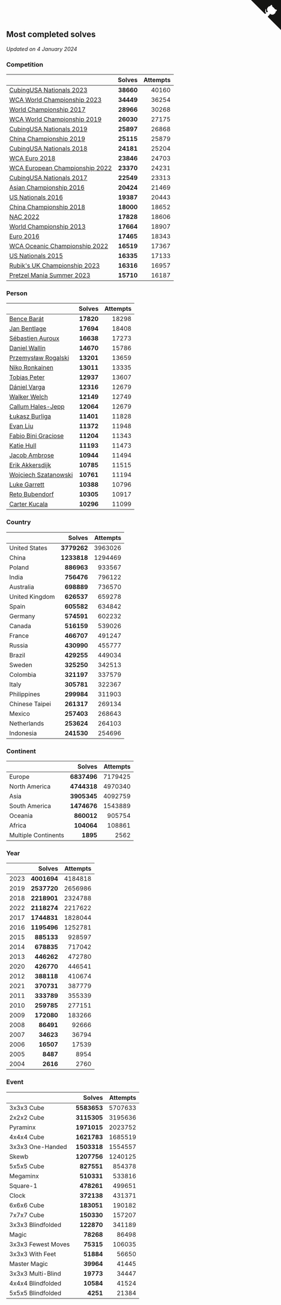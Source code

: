 ## Most completed solves

*Updated on  4 January 2024*


### Competition

|  | Solves | Attempts |
| :--- | ---: | ---: |
| [CubingUSA Nationals 2023](https://www.worldcubeassociation.org/competitions/CubingUSANationals2023) | **38660** | 40160 |
| [WCA World Championship 2023](https://www.worldcubeassociation.org/competitions/WC2023) | **34449** | 36254 |
| [World Championship 2017](https://www.worldcubeassociation.org/competitions/WC2017) | **28966** | 30268 |
| [WCA World Championship 2019](https://www.worldcubeassociation.org/competitions/WC2019) | **26030** | 27175 |
| [CubingUSA Nationals 2019](https://www.worldcubeassociation.org/competitions/CubingUSANationals2019) | **25897** | 26868 |
| [China Championship 2019](https://www.worldcubeassociation.org/competitions/ChinaChampionship2019) | **25115** | 25879 |
| [CubingUSA Nationals 2018](https://www.worldcubeassociation.org/competitions/CubingUSANationals2018) | **24181** | 25204 |
| [WCA Euro 2018](https://www.worldcubeassociation.org/competitions/Euro2018) | **23846** | 24703 |
| [WCA European Championship 2022](https://www.worldcubeassociation.org/competitions/Euro2022) | **23370** | 24231 |
| [CubingUSA Nationals 2017](https://www.worldcubeassociation.org/competitions/CubingUSANationals2017) | **22549** | 23313 |
| [Asian Championship 2016](https://www.worldcubeassociation.org/competitions/AsianChampionship2016) | **20424** | 21469 |
| [US Nationals 2016](https://www.worldcubeassociation.org/competitions/USNationals2016) | **19387** | 20443 |
| [China Championship 2018](https://www.worldcubeassociation.org/competitions/ChinaChampionship2018) | **18000** | 18652 |
| [NAC 2022](https://www.worldcubeassociation.org/competitions/NAC2022) | **17828** | 18606 |
| [World Championship 2013](https://www.worldcubeassociation.org/competitions/WC2013) | **17664** | 18907 |
| [Euro 2016](https://www.worldcubeassociation.org/competitions/Euro2016) | **17465** | 18343 |
| [WCA Oceanic Championship 2022](https://www.worldcubeassociation.org/competitions/OC2022) | **16519** | 17367 |
| [US Nationals 2015](https://www.worldcubeassociation.org/competitions/USNationals2015) | **16335** | 17133 |
| [Rubik's UK Championship 2023](https://www.worldcubeassociation.org/competitions/RubiksUKChampionship2023) | **16316** | 16957 |
| [Pretzel Mania Summer 2023](https://www.worldcubeassociation.org/competitions/PretzelManiaSummer2023) | **15710** | 16187 |

### Person

|  | Solves | Attempts |
| :--- | ---: | ---: |
| [Bence Barát](https://www.worldcubeassociation.org/persons/2008BARA01) | **17820** | 18298 |
| [Jan Bentlage](https://www.worldcubeassociation.org/persons/2010BENT01) | **17694** | 18408 |
| [Sébastien Auroux](https://www.worldcubeassociation.org/persons/2008AURO01) | **16638** | 17273 |
| [Daniel Wallin](https://www.worldcubeassociation.org/persons/2013WALL03) | **14670** | 15786 |
| [Przemysław Rogalski](https://www.worldcubeassociation.org/persons/2013ROGA02) | **13201** | 13659 |
| [Niko Ronkainen](https://www.worldcubeassociation.org/persons/2010RONK01) | **13011** | 13335 |
| [Tobias Peter](https://www.worldcubeassociation.org/persons/2014PETE03) | **12937** | 13607 |
| [Dániel Varga](https://www.worldcubeassociation.org/persons/2008VARG01) | **12316** | 12679 |
| [Walker Welch](https://www.worldcubeassociation.org/persons/2011WELC01) | **12149** | 12749 |
| [Callum Hales-Jepp](https://www.worldcubeassociation.org/persons/2012HALE01) | **12064** | 12679 |
| [Łukasz Burliga](https://www.worldcubeassociation.org/persons/2013BURL01) | **11401** | 11828 |
| [Evan Liu](https://www.worldcubeassociation.org/persons/2009LIUE01) | **11372** | 11948 |
| [Fabio Bini Graciose](https://www.worldcubeassociation.org/persons/2010GRAC02) | **11204** | 11343 |
| [Katie Hull](https://www.worldcubeassociation.org/persons/2010HULL01) | **11193** | 11473 |
| [Jacob Ambrose](https://www.worldcubeassociation.org/persons/2010AMBR01) | **10944** | 11494 |
| [Erik Akkersdijk](https://www.worldcubeassociation.org/persons/2005AKKE01) | **10785** | 11515 |
| [Wojciech Szatanowski](https://www.worldcubeassociation.org/persons/2011SZAT01) | **10761** | 11194 |
| [Luke Garrett](https://www.worldcubeassociation.org/persons/2017GARR05) | **10388** | 10796 |
| [Reto Bubendorf](https://www.worldcubeassociation.org/persons/2012BUBE01) | **10305** | 10917 |
| [Carter Kucala](https://www.worldcubeassociation.org/persons/2015KUCA01) | **10296** | 11099 |

### Country

|  | Solves | Attempts |
| :--- | ---: | ---: |
| United States | **3779262** | 3963026 |
| China | **1233818** | 1294469 |
| Poland | **886963** | 933567 |
| India | **756476** | 796122 |
| Australia | **698889** | 736570 |
| United Kingdom | **626537** | 659278 |
| Spain | **605582** | 634842 |
| Germany | **574591** | 602232 |
| Canada | **516159** | 539026 |
| France | **466707** | 491247 |
| Russia | **430990** | 455777 |
| Brazil | **429255** | 449034 |
| Sweden | **325250** | 342513 |
| Colombia | **321197** | 337579 |
| Italy | **305781** | 322367 |
| Philippines | **299984** | 311903 |
| Chinese Taipei | **261317** | 269134 |
| Mexico | **257403** | 268643 |
| Netherlands | **253624** | 264103 |
| Indonesia | **241530** | 254696 |

### Continent

|  | Solves | Attempts |
| :--- | ---: | ---: |
| Europe | **6837496** | 7179425 |
| North America | **4744318** | 4970340 |
| Asia | **3905345** | 4092759 |
| South America | **1474676** | 1543889 |
| Oceania | **860012** | 905754 |
| Africa | **104064** | 108861 |
| Multiple Continents | **1895** | 2562 |

### Year

|  | Solves | Attempts |
| :--- | ---: | ---: |
| 2023 | **4001694** | 4184818 |
| 2019 | **2537720** | 2656986 |
| 2018 | **2218901** | 2324788 |
| 2022 | **2118274** | 2217622 |
| 2017 | **1744831** | 1828044 |
| 2016 | **1195496** | 1252781 |
| 2015 | **885133** | 928597 |
| 2014 | **678835** | 717042 |
| 2013 | **446262** | 472780 |
| 2020 | **426770** | 446541 |
| 2012 | **388118** | 410674 |
| 2021 | **370731** | 387779 |
| 2011 | **333789** | 355339 |
| 2010 | **259785** | 277151 |
| 2009 | **172080** | 183266 |
| 2008 | **86491** | 92666 |
| 2007 | **34623** | 36794 |
| 2006 | **16507** | 17539 |
| 2005 | **8487** | 8954 |
| 2004 | **2616** | 2760 |

### Event

|  | Solves | Attempts |
| :--- | ---: | ---: |
| 3x3x3 Cube | **5583653** | 5707633 |
| 2x2x2 Cube | **3115305** | 3195636 |
| Pyraminx | **1971015** | 2023752 |
| 4x4x4 Cube | **1621783** | 1685519 |
| 3x3x3 One-Handed | **1503318** | 1554557 |
| Skewb | **1207756** | 1240125 |
| 5x5x5 Cube | **827551** | 854378 |
| Megaminx | **510331** | 533816 |
| Square-1 | **478261** | 499651 |
| Clock | **372138** | 431371 |
| 6x6x6 Cube | **183051** | 190182 |
| 7x7x7 Cube | **150330** | 157207 |
| 3x3x3 Blindfolded | **122870** | 341189 |
| Magic | **78268** | 86498 |
| 3x3x3 Fewest Moves | **75315** | 106035 |
| 3x3x3 With Feet | **51884** | 56650 |
| Master Magic | **39964** | 41445 |
| 3x3x3 Multi-Blind | **19773** | 34447 |
| 4x4x4 Blindfolded | **10584** | 41524 |
| 5x5x5 Blindfolded | **4251** | 21384 |


<a href="https://github.com/jonatanklosko/wca_statistics" class="github-corner" aria-label="View source on Github"><svg width="80" height="80" viewBox="0 0 250 250" style="fill:#151513; color:#fff; position: absolute; top: 0; border: 0; right: 0;" aria-hidden="true"><path d="M0,0 L115,115 L130,115 L142,142 L250,250 L250,0 Z"></path><path d="M128.3,109.0 C113.8,99.7 119.0,89.6 119.0,89.6 C122.0,82.7 120.5,78.6 120.5,78.6 C119.2,72.0 123.4,76.3 123.4,76.3 C127.3,80.9 125.5,87.3 125.5,87.3 C122.9,97.6 130.6,101.9 134.4,103.2" fill="currentColor" style="transform-origin: 130px 106px;" class="octo-arm"></path><path d="M115.0,115.0 C114.9,115.1 118.7,116.5 119.8,115.4 L133.7,101.6 C136.9,99.2 139.9,98.4 142.2,98.6 C133.8,88.0 127.5,74.4 143.8,58.0 C148.5,53.4 154.0,51.2 159.7,51.0 C160.3,49.4 163.2,43.6 171.4,40.1 C171.4,40.1 176.1,42.5 178.8,56.2 C183.1,58.6 187.2,61.8 190.9,65.4 C194.5,69.0 197.7,73.2 200.1,77.6 C213.8,80.2 216.3,84.9 216.3,84.9 C212.7,93.1 206.9,96.0 205.4,96.6 C205.1,102.4 203.0,107.8 198.3,112.5 C181.9,128.9 168.3,122.5 157.7,114.1 C157.9,116.9 156.7,120.9 152.7,124.9 L141.0,136.5 C139.8,137.7 141.6,141.9 141.8,141.8 Z" fill="currentColor" class="octo-body"></path></svg></a><style>.github-corner:hover .octo-arm{animation:octocat-wave 560ms ease-in-out}@keyframes octocat-wave{0%,100%{transform:rotate(0)}20%,60%{transform:rotate(-25deg)}40%,80%{transform:rotate(10deg)}}@media (max-width:500px){.github-corner:hover .octo-arm{animation:none}.github-corner .octo-arm{animation:octocat-wave 560ms ease-in-out}}</style>
